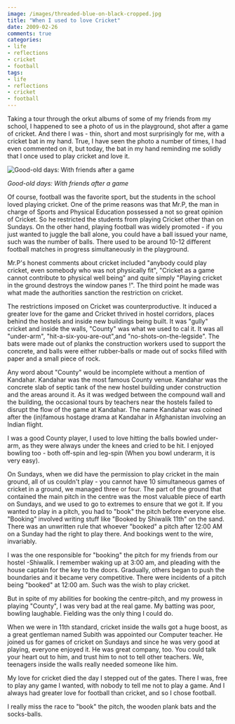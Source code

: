 ```yaml
---
image: /images/threaded-blue-on-black-cropped.jpg
title: "When I used to love Cricket"
date: 2009-02-26
comments: true
categories:
- life
- reflections
- cricket
- football
tags:
- life
- reflections
- cricket
- football
---
```

Taking a tour through the orkut albums of some of my friends from my school, I happened to see a photo of us in the playground, shot after a game of cricket. And there I was - thin, short and most surprisingly for me, with a cricket bat in my hand. True, I have seen the photo a number of times, I had even commented on it, but today, the bat in my hand reminding me solidly that I once used to play cricket and love it.

![Good-old days: With friends after a game](https://lh5.googleusercontent.com/-hWsuR3VWy9I/SabRvGVCWSI/AAAAAAAAAyc/oSjcdEsGsmE/s673/ckt.JPG "Good-old days: With friends after a game")

*Good-old days: With friends after a game*

Of course, football was the favorite sport, but the students in the school loved playing cricket. One of the prime reasons was that Mr.P, the man in charge of Sports and Physical Education possessed a not so great opinion of Cricket. So he restricted the students from playing Cricket other than on Sundays. On the other hand, playing football was widely promoted - if you just wanted to juggle the ball alone, you could have a ball issued your name, such was the number of balls. There used to be around 10-12 different football matches in progress simultaneously in the playground.

Mr.P's honest comments about cricket included "anybody could play cricket, even somebody who was not physically fit", "Cricket as a game cannot contribute to physical well being" and quite simply "Playing cricket in the ground destroys the window panes !". The third point he made was what made the authorities sanction the restriction on cricket.

The restrictions imposed on Cricket was counterproductive. It induced a greater love for the game and Cricket thrived in hostel corridors, places behind the hostels and inside new buildings being built. It was "gully" cricket and inside the walls, "County" was what we used to cal it. It was all "under-arm", "hit-a-six-you-are-out",and "no-shots-on-the-legside". The bats were made out of planks the construction workers used to support the concrete, and balls were either rubber-balls or made out of socks filled with paper and a small piece of rock.

Any word about "County" would be incomplete without a mention of Kandahar. Kandahar was the most famous County venue. Kandahar was the concrete slab of septic tank of the new hostel building under construction and the areas around it. As it was wedged between the compound wall and the building, the occasional tours by teachers near the hostels failed to disrupt the flow of the game at Kandahar. The name Kandahar was coined after the (in)famous hostage drama at Kandahar in Afghanistan involving an Indian flight.

I was a good County player, I used to love hitting the balls bowled under-arm, as they were always under the knees and cried to be hit. I enjoyed bowling too - both off-spin and leg-spin (When you bowl underarm, it is very easy).

On Sundays, when we did have the permission to play cricket in the main ground, all of us couldn't play - you cannot have 10 simultaneous games of cricket in a ground, we managed three or four. The part of the ground that contained the main pitch in the centre was the most valuable piece of earth on Sundays, and we used to go to extremes to ensure that we got it. If you wanted to play in a pitch, you had to "book" the pitch before everyone else. "Booking" involved writing stuff like "Booked by Shiwalik 11th" on the sand. There was an unwritten rule that whoever "booked" a pitch after 12:00 AM on a Sunday had the right to play there. And bookings went to the wire, invariably.

I was the one responsible for "booking" the pitch for my friends from our hostel -Shiwalik. I remember waking up at 3:00 am, and pleading with the house captain for the key to the doors. Gradually, others began to push the boundaries and it became very competitive. There were incidents of a pitch being "booked" at 12:00 am. Such was the wish to play cricket.

But in spite of my abilities for booking the centre-pitch, and my prowess in playing "County", I was very bad at the real game. My batting was poor, bowling laughable. Fielding was the only thing I could do.

When we were in 11th standard, cricket inside the walls got a huge boost, as a great gentleman named Subith was appointed our Computer teacher. He joined us for games of cricket on Sundays and since he was very good at playing, everyone enjoyed it. He was great company, too. You could talk your heart out to him, and trust him to not to tell other teachers. We, teenagers inside the walls really needed someone like him.

My love for cricket died the day I stepped out of the gates. There I was, free to play any game I wanted, with nobody to tell me not to play a game. And I always had greater love for football than cricket, and so I chose football.

I really miss the race to "book" the pitch, the wooden plank bats and the socks-balls.
